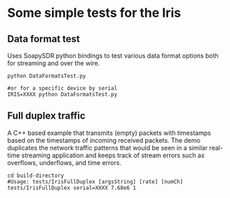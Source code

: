 # Some simple tests for the Iris

## Data format test

Uses SoapySDR python bindings to test various data format options
both for streaming and over the wire.

```
python DataFormatsTest.py

#or for a specific device by serial
IRIS=XXXX python DataFormatsTest.py

```

## Full duplex traffic

A C++ based example that transmits (empty) packets with timestamps
based on the timestamps of incoming received packets. The demo
duplicates the network traffic patterns that would be seen
in a similar real-time streaming application and keeps track of
stream errors such as overflows, underflows, and time errors. 

```
cd build-directory
#Usage: tests/IrisFullDuplex [argsString] [rate] [numCh]
tests/IrisFullDuplex serial=XXXX 7.68e6 1

```
